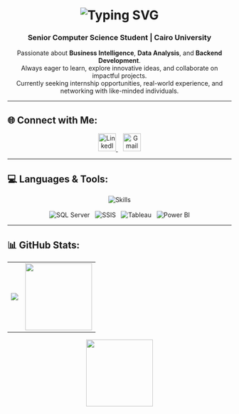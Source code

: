 <h1 align="center">
  <img src="https://readme-typing-svg.herokuapp.com/?font=Fira&size=35&center=true&color=f75c7e&vCenter=true&width=500&height=70&duration=4000&lines=Hi+There!+👋🏻;+I'm+Israa+Mohamed;" alt="Typing SVG" />
</h1>

<h3 align="center">Senior Computer Science Student | Cairo University</h3>

<p align="center">
  Passionate about <strong>Business Intelligence</strong>, <strong>Data Analysis</strong>, and <strong>Backend Development</strong>. <br/>
  Always eager to learn, explore innovative ideas, and collaborate on impactful projects. <br/>
  Currently seeking internship opportunities, real-world experience, and networking with like-minded individuals.
</p>

---

## 🌐 Connect with Me:

<p align="center">
  <a href="https://www.linkedin.com/in/israamohamed-/" target="_blank">
    <img src="https://skillicons.dev/icons?i=linkedin" alt="LinkedIn" width="40" />
  </a>
  &nbsp;&nbsp;
  <a href="mailto:saramohamed2315@gmail.com">
    <img src="https://skillicons.dev/icons?i=gmail" alt="Gmail" width="40" />
  </a>
</p>

---

## 💻 Languages & Tools:

<div align="center">
  <!-- Main languages and frameworks -->
  <img src="https://skillicons.dev/icons?i=html,css,js,py,cpp,cs,java,laravel,django,vscode,clion,visualstudio,git" alt="Skills" />
  <br/><br/>
  <!-- Additional tools not in skillicons.dev -->
  <img src="https://img.shields.io/badge/Microsoft%20SQL%20Server-B57EDC?logo=microsoftsqlserver&logoColor=white&style=for-the-badge" alt="SQL Server" />
  &nbsp;
  <img src="https://img.shields.io/badge/SSIS-00CFFF?logo=microsoftsqlserver&logoColor=white&style=for-the-badge" alt="SSIS" />
  &nbsp;
  <img src="https://img.shields.io/badge/Tableau-FF6F91?logo=tableau&logoColor=white&style=for-the-badge" alt="Tableau" />
  &nbsp;
  <img src="https://img.shields.io/badge/Power%20BI-40E0D0?logo=powerbi&logoColor=black&style=for-the-badge" alt="Power BI" />
</div>

---

## 📊 GitHub Stats:

<div align="center">
  <table>
    <tr>
      <td>
        <img src="https://github-profile-summary-cards.vercel.app/api/cards/stats?username=IsraaXx&theme=radical" />
      </td>
      <td>
        <img src="https://github-readme-stats.vercel.app/api/top-langs/?username=IsraaXx&layout=compact&langs_count=10&theme=radical" height="150"/>
      </td>
    </tr>
  </table>
  <img src="https://streak-stats.demolab.com?user=IsraaXx&theme=radical" height="150"/>
</div>

